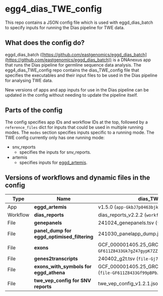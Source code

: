 # egg4_dias_TWE_config

This repo contains a JSON config file which is used with eggd_dias_batch to specify inputs for running the Dias pipeline for TWE data.

## What does the config do?
eggd_dias_batch ([https://github.com/eastgenomics/eggd_dias_batch](https://github.com/eastgenomics/eggd_dias_batch)) is a DNAnexus app that runs the Dias pipeline for germline sequence data analysis. The egg4_dias_TWE_config repo contains the dias_TWE_config file that specifies the executables and their input files to be used in the Dias pipeline for analysing TWE data.

New versions of apps and app inputs for use in the Dias pipeline can be updated in the config without needing to update the pipeline itself.

## Parts of the config
The config specifies app IDs and workflow IDs at the top, followed by a `reference_files` dict for inputs that could be used in multiple running modes. The `modes` section specifies inputs specific to a running mode. The TWE config currently only has one running mode:
* snv_reports
    * specifies the inputs for snv_reports.
* artemis
    * specifies inputs for [eggd_artemis](https://github.com/eastgenomics/eggd_artemis).

## Versions of workflows and dynamic files in the config
| Type | Name | dias_TWE_config_GRCh37_v3.3.1.json | dias_TWE_config_GRCh38_v4.0.0.json |
| -- | -- | -- | -- |
| App | **eggd_artemis** | v1.5.0 (`app-GkbJ7p0463bjk9VKv3x8G5F8`) | v1.6.0 (`app-GxVK0bQ4KzQzXkJ3Xg53ypXv`) |
| Workflow | **dias_reports** | dias_reports_v2.2.2 (`workflow-GkbJY284FpfgqF8ggz57fVY2`) | dias_reports_v2.2.2 (`workflow-GkbJY284FpfgqF8ggz57fVY2`) |
| File | **genepanels** | 241024_genepanels.tsv (`file-GvJ5fbQ4qQYq73gjGyP57zFB`) | TO-BE-UPDATED|
| File | **panel_dump for eggd_optimised_filtering** | 241030_panelapp_dump.json (`file-GvVg3qj4Y54jBF8bgX62gkfQ`) | TO-BE-UPDATED |
| File | **exons** | GCF_000001405.25_GRCh37.p13_genomic.exon_5bp_v2.0.0.tsv (`file-GF611Z8433Gk7gZ47gypK7ZZ`) | GCF_000001405.39_GRCh38.p13_genomic_20211119.exon_5bp.tsv (`file-GyFfgpQ4fJPv132574bFQfV5`) |
| File | **genes2transcripts** | 240402_g2t.tsv (`file-Gj770X8433Gb506pjq1PxXG9`) | g2t_grch38_v2.0.0.tsv (TO-BE-UPDATED) |
| File | **exons_with_symbols for eggd_athena** | GCF_000001405.25_GRCh37.p13_genomic.symbols.exon_5bp_v2.0.0.tsv (`file-GF611Z8433Gf99pBPbJkV7bq`) | GCF_000001405.39_GRCh38.p13_genomic_20211119.symbols.exon_5bp.tsv (`file-Gyb29P84fJPqZJ37pfjz1vZB`) |
| File | **twe_vep_config for SNV reports** | twe_vep_config_v1.2.1.json (`file-J051vX04j4fjv5YvY53JJK3V`) | TO-BE-UPDATED |
